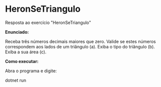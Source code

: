 # HeronSeTriangulo
Resposta ao exercício "HeronSeTriangulo"


**Enunciado:**

Receba três números decimais maiores que zero. Valide se estes números correspondem aos lados de um triângulo (a). Exiba o tipo do triângulo (b). Exiba a sua área (c).

**Como executar:**

Abra o programa e digite:

dotnet run